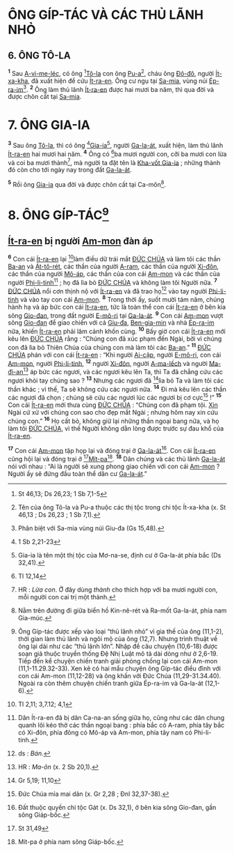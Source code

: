 # ÔNG GÍP-TÁC VÀ CÁC THỦ LÃNH NHỎ

## 6. ÔNG TÔ-LA

<sup><b>1</b></sup> Sau [A-vi-me-léc](), có ông [^1@-e70dc305-bf92-4e5f-ad4e-f2708cb72a23][Tô-la]() con ông [Pu-a]()[^1-e70dc305-bf92-4e5f-ad4e-f2708cb72a23], cháu ông [Đô-đô](), người [Ít-xa-kha](), đã xuất hiện để cứu [Ít-ra-en](). Ông cư ngụ tại [Sa-mia](), vùng núi [Ép-ra-im]()[^2-e70dc305-bf92-4e5f-ad4e-f2708cb72a23]. <sup><b>2</b></sup> Ông làm thủ lãnh [Ít-ra-en]() được hai mươi ba năm, thì qua đời và được chôn cất tại [Sa-mia]().

# 7. ÔNG GIA-IA

<sup><b>3</b></sup> Sau ông [Tô-la](), thì có ông [^2@-e70dc305-bf92-4e5f-ad4e-f2708cb72a23][Gia-ia]()[^3-e70dc305-bf92-4e5f-ad4e-f2708cb72a23], người [Ga-la-át](), xuất hiện, làm thủ lãnh [Ít-ra-en]() hai mươi hai năm. <sup><b>4</b></sup> Ông có [^3@-e70dc305-bf92-4e5f-ad4e-f2708cb72a23]ba mươi người con, cỡi ba mươi con lừa và coi ba mươi thành[^4-e70dc305-bf92-4e5f-ad4e-f2708cb72a23], mà người ta đặt tên là [Kha-vốt Gia-ia]() ; những thành đó còn cho tới ngày nay trong đất [Ga-la-át]().

<sup><b>5</b></sup> Rồi ông [Gia-ia]() qua đời và được chôn cất tại Ca-môn[^5-e70dc305-bf92-4e5f-ad4e-f2708cb72a23].

# 8. ÔNG GÍP-TÁC[^6-e70dc305-bf92-4e5f-ad4e-f2708cb72a23]

## [Ít-ra-en]() bị người [Am-mon]() đàn áp

<sup><b>6</b></sup> Con cái [Ít-ra-en]() lại [^4@-e70dc305-bf92-4e5f-ad4e-f2708cb72a23]làm điều dữ trái mắt [ĐỨC CHÚA]() và làm tôi các thần [Ba-an]() và [Át-tô-rét](), các thần của người [A-ram](), các thần của người [Xi-đôn](), các thần của người [Mô-áp](), các thần của con cái [Am-mon]() và các thần của người [Phi-li-tinh]()[^7-e70dc305-bf92-4e5f-ad4e-f2708cb72a23] ; họ đã lìa bỏ [ĐỨC CHÚA]() và không làm tôi Người nữa. <sup><b>7</b></sup> [ĐỨC CHÚA]() nổi cơn thịnh nộ với [Ít-ra-en]() và đã trao họ[^8-e70dc305-bf92-4e5f-ad4e-f2708cb72a23] vào tay người [Phi-li-tinh]() và vào tay con cái [Am-mon](). <sup><b>8</b></sup> Trong thời ấy, suốt mười tám năm, chúng hành hạ và áp bức con cái [Ít-ra-en](), tức là toàn thể con cái [Ít-ra-en]() ở bên kia sông [Gio-đan](), trong đất người [E-mô-ri]() tại [Ga-la-át](). <sup><b>9</b></sup> Con cái [Am-mon]() vượt sông [Gio-đan]() để giao chiến với cả [Giu-đa](), [Ben-gia-min]() và nhà [Ép-ra-im]() nữa, khiến [Ít-ra-en]() phải lâm cảnh khốn cùng. <sup><b>10</b></sup> Bấy giờ con cái [Ít-ra-en]() mới kêu lên [ĐỨC CHÚA]() rằng : “Chúng con đã xúc phạm đến Ngài, bởi vì chúng con đã lìa bỏ Thiên Chúa của chúng con mà làm tôi các [Ba-an]().” <sup><b>11</b></sup> [ĐỨC CHÚA]() phán với con cái [Ít-ra-en]() : “Khi người [Ai-cập](), người [E-mô-ri](), con cái [Am-mon](), người [Phi-li-tinh](), <sup><b>12</b></sup> người [Xi-đôn](), người [A-ma-lếch]() và người [Ma-đi-an]()[^9-e70dc305-bf92-4e5f-ad4e-f2708cb72a23] áp bức các ngươi, và các ngươi kêu lên Ta, thì Ta đã chẳng cứu các ngươi khỏi tay chúng sao ? <sup><b>13</b></sup> Nhưng các ngươi đã [^5@-e70dc305-bf92-4e5f-ad4e-f2708cb72a23]lìa bỏ Ta và làm tôi các thần khác ; vì thế, Ta sẽ không cứu các ngươi nữa. <sup><b>14</b></sup> Đi mà kêu lên các thần các ngươi đã chọn ; chúng sẽ cứu các ngươi lúc các ngươi bị cơ cực[^10-e70dc305-bf92-4e5f-ad4e-f2708cb72a23] !” <sup><b>15</b></sup> Con cái [Ít-ra-en]() mới thưa cùng [ĐỨC CHÚA]() : “Chúng con đã phạm tội. [Xin]() Ngài cứ xử với chúng con sao cho đẹp mắt Ngài ; nhưng hôm nay xin cứu chúng con.” <sup><b>16</b></sup> Họ cất bỏ, không giữ lại những thần ngoại bang nữa, và họ làm tôi [ĐỨC CHÚA](), vì thế Người không dằn lòng được trước sự đau khổ của [Ít-ra-en]().

<sup><b>17</b></sup> Con cái [Am-mon]() tập họp lại và đóng trại ở [Ga-la-át]()[^11-e70dc305-bf92-4e5f-ad4e-f2708cb72a23]. Con cái [Ít-ra-en]() cũng hội lại và đóng trại ở [^6@-e70dc305-bf92-4e5f-ad4e-f2708cb72a23][Mít-pa]()[^12-e70dc305-bf92-4e5f-ad4e-f2708cb72a23]. <sup><b>18</b></sup> Dân chúng và các thủ lãnh [Ga-la-át]() nói với nhau : “Ai là người sẽ xung phong giao chiến với con cái [Am-mon]() ? Người ấy sẽ đứng đầu toàn thể dân cư [Ga-la-át]().”

[^1-e70dc305-bf92-4e5f-ad4e-f2708cb72a23]: Tên của ông Tô-la và Pu-a thuộc các thị tộc trong chi tộc Ít-xa-kha (x. St 46,13 ; Ds 26,23 ; 1 Sb 7,1).

[^2-e70dc305-bf92-4e5f-ad4e-f2708cb72a23]: Phân biệt với Sa-mia vùng núi Giu-đa (Gs 15,48).

[^3-e70dc305-bf92-4e5f-ad4e-f2708cb72a23]: Gia-ia là tên một thị tộc của Mơ-na-se, định cư ở Ga-la-át phía bắc (Ds 32,41).

[^4-e70dc305-bf92-4e5f-ad4e-f2708cb72a23]: HR : _Lừa con_. Ở đây dùng _thành_ cho thích hợp với ba mươi người con, mỗi người con cai trị một thành.

[^5-e70dc305-bf92-4e5f-ad4e-f2708cb72a23]: Nằm trên đường đi giữa biển hồ Kin-nê-rét và Ra-mốt Ga-la-át, phía nam Gia-múc.

[^6-e70dc305-bf92-4e5f-ad4e-f2708cb72a23]: Ông Gíp-tác được xếp vào loại “thủ lãnh nhỏ” vì gia thế của ông (11,1-2), thời gian làm thủ lãnh và ngôi mộ của ông (12,7). Nhưng trình thuật về ông lại dài như các “thủ lãnh lớn”. Nhập đề câu chuyện (10,6-18) được soạn giả thuộc truyền thống Đệ Nhị Luật mô tả dài dòng như ở 2,6-19. Tiếp đến kể chuyện chiến tranh giải phóng chống lại con cái Am-mon (11,1-11.29.32-33). Xen kẽ có hai mẩu chuyện ông Gíp-tác điều đình với con cái Am-mon (11,12-28) và ông khấn với Đức Chúa (11,29-31.34.40). Ngoài ra còn thêm chuyện chiến tranh giữa Ép-ra-im và Ga-la-át (12,1-6).

[^7-e70dc305-bf92-4e5f-ad4e-f2708cb72a23]: Dân Ít-ra-en đã bị dân Ca-na-an sống giữa họ, cũng như các dân chung quanh lôi kéo thờ các thần ngoại bang : phía bắc có A-ram, phía tây bắc có Xi-đôn, phía đông có Mô-áp và Am-mon, phía tây nam có Phi-li-tinh.

[^8-e70dc305-bf92-4e5f-ad4e-f2708cb72a23]: ds : _Bán_.

[^9-e70dc305-bf92-4e5f-ad4e-f2708cb72a23]: HR : _Ma-ôn_ (x. 2 Sb 20,1).

[^10-e70dc305-bf92-4e5f-ad4e-f2708cb72a23]: Đức Chúa mỉa mai dân (x. Gr 2,28 ; Đnl 32,37-38).

[^11-e70dc305-bf92-4e5f-ad4e-f2708cb72a23]: Đất thuộc quyền chi tộc Gát (x. Ds 32,1), ở bên kia sông Gio-đan, gần sông Giáp-bốc.

[^12-e70dc305-bf92-4e5f-ad4e-f2708cb72a23]: Mít-pa ở phía nam sông Giáp-bốc.

[^1@-e70dc305-bf92-4e5f-ad4e-f2708cb72a23]: St 46,13; Ds 26,23; 1 Sb 7,1-5

[^2@-e70dc305-bf92-4e5f-ad4e-f2708cb72a23]: 1 Sb 2,21-23

[^3@-e70dc305-bf92-4e5f-ad4e-f2708cb72a23]: Tl 12,14

[^4@-e70dc305-bf92-4e5f-ad4e-f2708cb72a23]: Tl 2,11; 3,7.12; 4,1

[^5@-e70dc305-bf92-4e5f-ad4e-f2708cb72a23]: Gr 5,19; 11,10

[^6@-e70dc305-bf92-4e5f-ad4e-f2708cb72a23]: St 31,49
